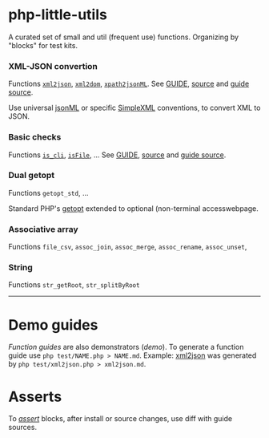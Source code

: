 # php-little-utils
A curated set of small and util (frequent use) functions. Organizing by "blocks" for test kits.

### XML-JSON convertion
Functions [`xml2json`](http://ppkrauss.github.io/php-little-utils/docs/#method_xml2json), [`xml2dom`](http://ppkrauss.github.io/php-little-utils/docs/#method_xml2dom), [`xpath2jsonML`](http://ppkrauss.github.io/php-little-utils/docs/#method_xpath2jsonML).
See [GUIDE](xml2json.md), [source](src/xml2json.php) and [guide source](test/xml2json_test.php).

Use universal [jsonML](http://json.org/) or specific [SimpleXML](http://php.net/manual/en/book.simplexml.php) conventions, to convert XML to JSON.

### Basic checks
Functions [`is_cli`](http://ppkrauss.github.io/php-little-utils/docs/#method_is_cli), [`isFile`](http://ppkrauss.github.io/php-little-utils/docs/#method_isFile), ...
See [GUIDE](basiChecks.md), [source](src/basiChecks.php) and [guide source](test/basiChecks_test.php).

### Dual getopt
Functions `getopt_std`, ...

Standard PHP's [getopt]() extended to optional (non-terminal accesswebpage.

### Associative array

Functions `file_csv`, `assoc_join`, `assoc_merge`, `assoc_rename`, `assoc_unset`,

### String

Functions `str_getRoot`,  `str_splitByRoot`

------

# Demo guides
*Function guides* are also demonstrators (*demo*). To generate a function guide use `php test/NAME.php > NAME.md`. Example: [xml2json](xml2json.md) was generated by `php test/xml2json.php > xml2json.md`.

# Asserts

To [*assert*](https://en.wikipedia.org/wiki/Assertion_(software_development)) blocks, after install or source changes, use diff with guide sources.
